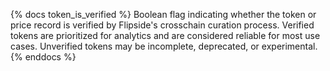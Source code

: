 {% docs token_is_verified %}
Boolean flag indicating whether the token or price record is verified by Flipside's crosschain curation process. Verified tokens are prioritized for analytics and are considered reliable for most use cases. Unverified tokens may be incomplete, deprecated, or experimental.
{% enddocs %} 